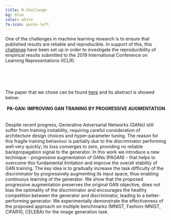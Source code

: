 ```yaml
---
title: R.Challenge
bg: blue
color: white
fa-icon: quote-left
---
```

<p style='text-align: justify;'>

One of the challenges in machine learning research is to ensure that published results are reliable and reproducible. In support of this, this <a href="https://github.com/reproducibility-challenge/iclr_2019">challenge</a> have been set up in order to investigate the reproducibility of empirical results submitted to the 2019 International Conference on Learning Representations (ICLR).

<br>
<br>
<br>
<br>
The paper that we chose can be found <a href="https://openreview.net/pdf?id=ByeNFoRcK7">here</a> and its abstract is showed below:
<br>
<br>
<strong> <center> PA-GAN: IMPROVING GAN TRAINING BY PROGRESSIVE AUGMENTATION </center> </strong>
<br>
<br>
Despite recent progress, Generative Adversarial Networks (GANs) still suffer from training instability, requiring careful consideration of architecture design choices and hyper-parameter tuning. The reason for this fragile training behaviour is partially due to the discriminator performing well very quickly; its loss converges to zero, providing no reliable backpropagation signal to the generator. In this work we introduce a new technique - progressive augmentation of GANs (PAGAN) - that helps to overcome this fundamental limitation and improve the overall stability of GAN training. The key idea is to gradually increase the task difficulty of the discriminator by progressively augmenting its input space, thus enabling continuous learning of the generator. We show that the proposed progressive augmentation preserves the original GAN objective, does not bias the optimality of the discriminator and encourages the healthy competition between the generator and discriminator, leading to a better-performing generator. We experimentally demonstrate the effectiveness of the proposed approach on multiple benchmarks (MNIST, Fashion-MNIST, CIFAR10, CELEBA) for the image generation task.
</p>
